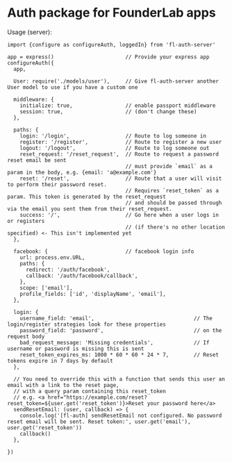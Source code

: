 # Auth package for FounderLab apps

Usage (server):

    import {configure as configureAuth, loggedIn} from 'fl-auth-server'

    app = express()                       // Provide your express app
    configureAuth({
      app,

      User: require('./models/user'),     // Give fl-auth-server another User model to use if you have a custom one

      middleware: {
        initialize: true,                 // enable passport middleware 
        session: true,                    // (don't change these)
      },

      paths: {
        login: '/login',                  // Route to log someone in
        register: '/register',            // Route to register a new user
        logout: '/logout',                // Route to log someone out
        reset_request: '/reset_request',  // Route to request a password reset email be sent
                                          // must provide `email` as a param in the body, e.g. {email: 'a@example.com'} 
        reset: '/reset',                  // Route that a user will visit to perform their password reset. 
                                          // Requires `reset_token` as a param. This token is generated by the reset_request 
                                          // and should be passed through via the email you sent them from their reset_request.
        success: '/',                     // Go here when a user logs in or registers 
                                          // (if there's no other location specified) <- This isn't implemented yet
      },

      facebook: {                         // facebook login info
        url: process.env.URL,
        paths: {
          redirect: '/auth/facebook',
          callback: '/auth/facebook/callback',
        },
        scope: ['email'],
        profile_fields: ['id', 'displayName', 'email'],
      },
      
      login: {                          
        username_field: 'email',                                // The login/register strategies look for these properties
        password_field: 'password',                             // on the request body
        bad_request_message: 'Missing credentials',             // If username or password is missing this is sent
        reset_token_expires_ms: 1000 * 60 * 60 * 24 * 7,        // Reset tokens expire in 7 days by default
      },

      // You need to override this with a function that sends this user an email with a link to the reset page, 
      // with a query param containing this reset_token 
      // e.g. <a href="https://example.com/reset?reset_token=${user.get('reset_token')}>Reset your password here</a>
      sendResetEmail: (user, callback) => {
        console.log('[fl-auth] sendResetEmail not configured. No password reset email will be sent. Reset token:', user.get('email'), user.get('reset_token'))
        callback()
      },

    })
